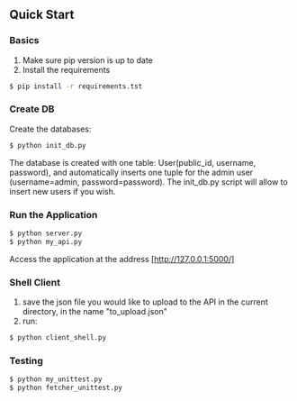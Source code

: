 
## Quick Start

### Basics

1. Make sure pip version is up to date
2. Install the requirements

```sh
$ pip install -r requirements.tst
```

### Create DB

Create the databases:

```sh
$ python init_db.py
```
The database is created with one table: User(public_id, username, password), 
and automatically inserts one tuple for the admin user (username=admin, password=password).
The init_db.py script will allow to insert new users if you wish.

### Run the Application

```sh
$ python server.py
$ python my_api.py
```
Access the application at the address [http://127.0.0.1:5000/]

### Shell Client
1. save the json file you would like to upload to the API in the current directory, 
    in the name "to_upload.json"
2. run:
```sh
$ python client_shell.py
```



### Testing



```sh
$ python my_unittest.py
$ python fetcher_unittest.py
```

